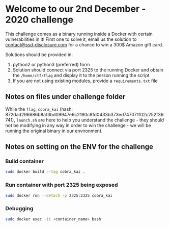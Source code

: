 # Welcome to our 2nd December - 2020 challenge
This challenge comes as a binary running inside a Docker with certain vulnerabilities in it!
First one to solve it, email us the solution to contact@ssd-disclosure.com for a chance to win a 300$ Amazon gift card.

Solutions should be provided in:
1. python2 or python3 (preferred) form
2. Solution should connect via port 2325 to the running Docker and obtain the `/home/ctf/flag` and display it to the person running the script
3. If you are not using existing modules, provide a `requirements.txt` file

## Notes on files under challenge folder
While the `flag`, `cobra_kai` (hash: 872dad296686b8a13bd09947e6c2190c8fd0433b373ed747071f02c252f36741), `launch.sh` are here to help you understand the challenge - they should not be modifying in any way in order to win the challenge - we will be running the original binary in our environment.


## Notes on setting on the ENV for the challenge
### Build container
```bash
sudo docker build --tag cobra_kai .
```

### Run container with port 2325 being exposed
```bash
sudo docker run --detach -p 2325:2325 cobra_kai
```

### Debugging 
```bash
sudo docker exec -it <container_name> bash
```
